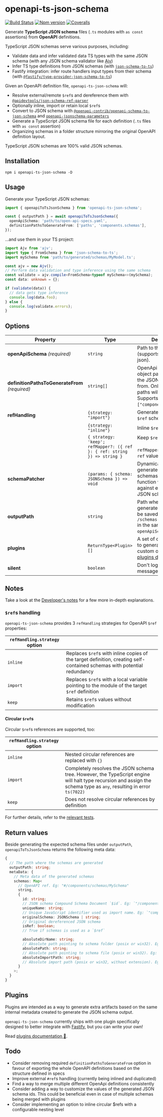 # openapi-ts-json-schema

[![Build Status][ci-badge]][ci]
[![Npm version][npm-version-badge]][npm]
[![Coveralls][coveralls-badge]][coveralls]

Generate **TypeScript JSON schema** files (`.ts` modules with `as const` assertions) from **OpenAPI** definitions.

TypeScript JSON schemas serve various purposes, including:

- Validate data and infer validated data TS types with the same JSON schema (with any JSON schema validator like [Ajv](https://ajv.js.org/))
- Infer TS type definitions from JSON schemas (with [`json-schema-to-ts`](https://github.com/ThomasAribart/json-schema-to-ts))
- Fastify integration: infer route handlers input types from their schema (with [`@fastify/type-provider-json-schema-to-ts`](https://github.com/fastify/fastify-type-provider-json-schema-to-ts))

Given an OpenAPI definition file, `openapi-ts-json-schema` will:

- Resolve external/remote `$ref`s and dereference them with [`@apidevtools/json-schema-ref-parser`](https://github.com/APIDevTools/json-schema-ref-parser)
- Optionally inline, import or retain local `$ref`s
- Convert to JSON schema with [`@openapi-contrib/openapi-schema-to-json-schema`](https://github.com/openapi-contrib/openapi-schema-to-json-schema) and [`openapi-jsonschema-parameters`](https://www.npmjs.com/package/openapi-jsonschema-parameters)
- Generate a TypeScript JSON schema file for each definition (`.ts` files with `as const` assertion)
- Organizing schemas in a folder structure mirroring the original OpenAPI definition layout.

TypeScript JSON schemas are 100% valid JSON schemas.

## Installation

```
npm i openapi-ts-json-schema -D
```

## Usage

Generate your TypeScript JSON schemas:

```ts
import { openapiToTsJsonSchema } from 'openapi-ts-json-schema';

const { outputPath } = await openapiToTsJsonSchema({
  openApiSchema: 'path/to/open-api-specs.yaml',
  definitionPathsToGenerateFrom: ['paths', 'components.schemas'],
});
```

...and use them in your TS project:

```ts
import Ajv from 'ajv';
import type { FromSchema } from 'json-schema-to-ts';
import mySchema from 'path/to/generated/schemas/MyModel.ts';

const ajv = new Ajv();
// Perform data validation and type inference using the same schema
const validate = ajv.compile<FromSchema<typeof mySchema>>(mySchema);
const data: unknown = {};

if (validate(data)) {
  // data gets type inference
  console.log(data.foo);
} else {
  console.log(validate.errors);
}
```

## Options

| Property                                       | Type                                                                     | Description                                                                                                                                                | Default                |
| ---------------------------------------------- | ------------------------------------------------------------------------ | ---------------------------------------------------------------------------------------------------------------------------------------------------------- | ---------------------- |
| **openApiSchema** _(required)_                 | `string`                                                                 | Path to the OpenApi file (supports yaml and json).                                                                                                         | -                      |
| **definitionPathsToGenerateFrom** _(required)_ | `string[]`                                                               | OpenApi definition object paths to generate the JSON schemas from. Only matching paths will be generated. Supports dot notation: `["components.schemas"]`. | -                      |
| **refHandling**                                | `{strategy: "import"}`                                                   | Generate and import `$ref` schemas.                                                                                                                        | `{strategy: "import"}` |
|                                                | `{strategy: "inline"}`                                                   | Inline `$ref` schemas.                                                                                                                                     |                        |
|                                                | `{ strategy: 'keep'; refMapper?: ({ ref }: { ref: string }) => string }` | Keep `$ref` values.<br><br>`refMapper`: customize `ref` values generation.                                                                                 |                        |
| **schemaPatcher**                              | `(params: { schema: JSONSchema }) => void`                               | Dynamically patch generated JSON schemas. The provided function will be invoked against every single JSON schema node.                                     | -                      |
| **outputPath**                                 | `string`                                                                 | Path where the generated schemas will be saved. Defaults to `/schemas-autogenerated` in the same directory of `openApiSchema`.                             | -                      |
| **plugins**                                    | `ReturnType<Plugin>[]`                                                   | A set of optional plugins to generate extra custom output. See [plugins docs](./docs/plugins.md).                                                          | -                      |
| **silent**                                     | `boolean`                                                                | Don't log user messages.                                                                                                                                   | `false`                |

## Notes

Take a look at the [Developer's notes](./docs/developer-notes.md) for a few more in-depth explanations.

### `$ref`s handling

`openapi-ts-json-schema` provides 3 `refHandling` strategies for OpenAPI `$ref` properties:

| `refHandling.strategy` option |                                                                                                                         |
| ----------------------------- | ----------------------------------------------------------------------------------------------------------------------- |
| `inline`                      | Replaces `$ref`s with inline copies of the target definition, creating self-contained schemas with potential redundancy |
| `import`                      | Replaces `$ref`s with a local variable pointing to the module of the target `$ref` definition                           |
| `keep`                        | Retains `$ref`s values without modification                                                                             |

#### Circular `$ref`s

Circular `$ref`s references are supported, too:

| `refHandling.strategy` option |                                                                                                                                                                      |
| ----------------------------- | -------------------------------------------------------------------------------------------------------------------------------------------------------------------- |
| `inline`                      | Nested circular references are replaced with `{}`                                                                                                                    |
| `import`                      | Completely resolves the JSON schema tree. However, the TypeScript engine will halt type recursion and assign the schema type as `any`, resulting in error `ts(7022)` |
| `keep`                        | Does not resolve circular references by definition                                                                                                                   |

For further details, refer to the [relevant tests](https://github.com/toomuchdesign/openapi-ts-json-schema/blob/master/test/circularReference.test.ts).

## Return values

Beside generating the expected schema files under `outputPath`, `openapiToTsJsonSchema` returns the following meta data:

```ts
{
  // The path where the schemas are generated
  outputPath: string;
  metaData: {
    // Meta data of the generated schemas
    schemas: Map<
      // OpenAPI ref. Eg: "#/components/schemas/MySchema"
      string,
      {
        id: string;
        // JSON schema Compound Schema Document `$id`. Eg: `"/components/schemas/MySchema"`
        uniqueName: string;
        // Unique JavaScript identifier used as import name. Eg: `"componentsSchemasMySchema"`
        originalSchema: JSONSchema | string;
        // Original dereferenced JSON schema
        isRef: boolean;
        // True if schemas is used as a `$ref`

        absoluteDirName: string;
        // Absolute path pointing to schema folder (posix or win32). Eg: `"Users/username/output/path/components/schemas"`
        absolutePath: string;
        // Absolute path pointing to schema file (posix or win32). Eg: `"Users/username/output/path/components/schemas/MySchema.ts"`
        absoluteImportPath: string;
        // Absolute import path (posix or win32, without extension). Eg: `"Users/username/output/path/components/schemas/MySchema"`
      }
    >;
  }
}
```

## Plugins

Plugins are intended as a way to generate extra artifacts based on the same internal metadata created to generate the JSON schema output.

`openapi-ts-json-schema` currently ships with one plugin specifically designed to better integrate with [Fastify](https://fastify.dev/), but you can write your own!

Read [plugins documentation 📖](./docs/plugins.md).

## Todo

- Consider removing required `definitionPathsToGenerateFrom` option in favour of exporting the whole OpenAPI definitions based on the structure defined in specs
- Improve external `#ref`s handling (currently being inlined and duplicated)
- Find a way to merge multiple different OpenApi definitions consistently
- Consider adding a way to customize the values of the generated JSON schema ids. This could be beneficial even in case of multiple schemas being merged with plugins
- Consider implementing an option to inline circular $refs with a configurable nesting level

[ci-badge]: https://github.com/toomuchdesign/openapi-ts-json-schema/actions/workflows/ci.yml/badge.svg
[ci]: https://github.com/toomuchdesign/openapi-ts-json-schema/actions/workflows/ci.yml
[coveralls-badge]: https://coveralls.io/repos/github/toomuchdesign/openapi-ts-json-schema/badge.svg?branch=master
[coveralls]: https://coveralls.io/github/toomuchdesign/openapi-ts-json-schema?branch=master
[npm]: https://www.npmjs.com/package/openapi-ts-json-schema
[npm-version-badge]: https://img.shields.io/npm/v/openapi-ts-json-schema.svg
